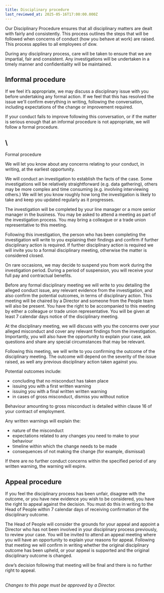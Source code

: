 ```yaml
---
title: Disciplinary procedure
last_reviewed_at: 2025-05-16T17:00:00.000Z
---
```

Our Disciplinary Procedure ensures that all disciplinary matters are dealt with fairly and consistently. This process outlines the steps that will be followed when concerns of conduct (how you behave at work) are raised. This process applies to all employees of dxw.

During any disciplinary process, care will be taken to ensure that we are impartial, fair and consistent. Any investigations will be undertaken in a timely manner and confidentiality will be maintained.



## Informal procedure

If we feel it’s appropriate, we may discuss a disciplinary issue with you before undertaking any formal action. If we feel that this has resolved the issue we'll confirm everything in writing, following the conversation, including expectations of the change or improvement required. 

If your conduct fails to improve following this conversation, or if the matter is serious enough that an informal procedure is not appropriate, we will follow a formal procedure.

## \
Formal procedure

We will let you know about any concerns relating to your conduct, in writing, at the earliest opportunity.

We will conduct an investigation to establish the facts of the case. Some investigations will be relatively straightforward (e.g. data gathering), others may be more complex and time consuming (e.g. involving interviewing others.) We will let you know roughly how long the investigation is likely to take and keep you updated regularly as it progresses.

The investigation will be completed by your line manager or a more senior manager in the business. You may be asked to attend a meeting as part of the investigation process. You may bring a colleague or a trade union representative to this meeting.

Following this investigation, the person who has been completing the investigation will write to you explaining their findings and confirm if further disciplinary action is required. If further disciplinary action is required we will invite you to a formal disciplinary meeting, otherwise the matter is considered closed.

On rare occasions, we may decide to suspend you from work during the investigation period. During a period of suspension, you will receive your full pay and contractual benefits.

Before any formal disciplinary meeting we will write to you detailing the alleged conduct issue, any relevant evidence from the investigation, and also confirm the potential outcomes, in terms of disciplinary action. This meeting will be chaired by a Director and someone from the People team will also be present. You have the right to be accompanied to this meeting by either a colleague or trade union representative. You will be given at least 7 calendar days notice of the disciplinary meeting.

At the disciplinary meeting, we will discuss with you the concerns over your alleged misconduct and cover any relevant findings from the investigation. Importantly, you will also have the opportunity to explain your case, ask questions and share any special circumstances that may be relevant. 

Following this meeting, we will write to you confirming the outcome of the disciplinary meeting. The outcome will depend on the severity of the issue raised, as well any previous disciplinary action taken against you. 

Potential outcomes include:

* concluding that no misconduct has taken place
* issuing you with a first written warning
* issuing you with a final written written warning
* in cases of gross misconduct, dismiss you without notice

Behaviour amounting to gross misconduct is detailed within clause 16 of your contract of employment.

Any written warnings will explain the:

* nature of the misconduct 
* expectations related to any changes you need to make to your behaviour 
* timeline within which the change needs to be made
* consequences of not making the change (for example, dismissal)

If there are no further conduct concerns within the specified period of any written warning, the warning will expire.

## Appeal procedure

If you feel the disciplinary process has been unfair, disagree with the  outcome, or you have new evidence you wish to be considered, you have the right to appeal against the decision. You must do this in writing to the Head of People within 7 calendar days of receiving confirmation of the disciplinary outcome. 

The Head of People will consider the grounds for your appeal and appoint a Director who has not been involved in your disciplinary process previously, to review your case. You will be invited to attend an appeal meeting where you will have an opportunity to explain your reasons for appeal. Following that meeting we will confirm in writing whether the original disciplinary outcome has been upheld, or your appeal is supported and the original disciplinary outcome is changed.

dxw’s decision following that meeting will be final and there is no further right to appeal.

\
*Changes to this page must be approved by a Director.*